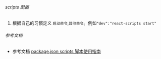 ###### scripts 配置
1. 根据自己的习惯定义 `启动命令`,`其他命令`。例如`"dev":"react-scripts start"`

###### 参考文档
* 参考文档 [package.json scripts 脚本使用指南](https://www.jianshu.com/p/8a91eaa6758a)